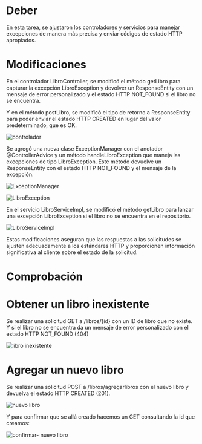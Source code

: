 # Deber

En esta tarea, se ajustaron los controladores y servicios para manejar excepciones de manera más precisa y enviar códigos de estado HTTP apropiados. 

# Modificaciones

En el controlador LibroController, se modificó el método getLibro para capturar la excepción LibroException y devolver un ResponseEntity con un mensaje de error personalizado y el estado HTTP NOT_FOUND si el libro no se encuentra.

Y en el método postLibro, se modificó el tipo de retorno a ResponseEntity<Void> para poder enviar el estado HTTP CREATED en lugar del valor predeterminado, que es OK.

![controlador](https://github.com/Sanchezbryan19/Web-API-de-Libro-con-control-de-excepciones/assets/148237561/3cbffeda-9dcb-4a57-8568-7d831a30ed63)

Se agregó una nueva clase ExceptionManager con el anotador @ControllerAdvice y un método handleLibroException que maneja las excepciones de tipo LibroException. Este método devuelve un ResponseEntity con el estado HTTP NOT_FOUND y el mensaje de la excepción.

![ExceptionManager ](https://github.com/Sanchezbryan19/Web-API-de-Libro-con-control-de-excepciones/assets/148237561/eeb5e0fb-394e-4f89-9b87-5f2c2cbc0656)

![LibroException](https://github.com/Sanchezbryan19/Web-API-de-Libro-con-control-de-excepciones/assets/148237561/78550839-329e-40b7-9df6-3836a949f9cc)

En el servicio LibroServiceImpl, se modificó el método getLibro para lanzar una excepción LibroException si el libro no se encuentra en el repositorio.

![LibroServiceImpl](https://github.com/Sanchezbryan19/Web-API-de-Libro-con-control-de-excepciones/assets/148237561/dca48393-afc8-458f-81c9-86e4b02dca64)

Estas modificaciones aseguran que las respuestas a las solicitudes se ajusten adecuadamente a los estándares HTTP y proporcionen información significativa al cliente sobre el estado de la solicitud.

# Comprobación 
# Obtener un libro inexistente
Se realizar una solicitud GET a /libros/{id} con un ID de libro que no existe. Y si el libro no se encuentra da un mensaje de error personalizado con el estado HTTP NOT_FOUND (404)

![libro inexistente](https://github.com/Sanchezbryan19/Web-API-de-Libro-con-control-de-excepciones/assets/148237561/a819eba4-9956-49f4-9a7d-f7bb92ef45ec)

# Agregar un nuevo libro
Se realizar una solicitud POST a /libros/agregarlibros con el nuevo libro y devuelva el estado HTTP CREATED (201).

![nuevo libro](https://github.com/Sanchezbryan19/Web-API-de-Libro-con-control-de-excepciones/assets/148237561/8483dc86-e7e2-4621-9735-4d5ee9ac3d2a)

Y para confirmar que se allá creado hacemos un GET consultando la id que creamos:

![confirmar- nuevo libro](https://github.com/Sanchezbryan19/Web-API-de-Libro-con-control-de-excepciones/assets/148237561/f8d11f4c-f2ec-4d89-9151-af2620f41938)
